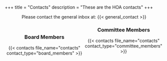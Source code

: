 +++
title = "Contacts"
description = "These are the HOA contacts"
+++

<div align="center">
    Please contact the general inbox at: {{< general_contact >}}
</div>
<div align="center">
    <div style="width: 50%; float: left;"> 
        <h3>Board Members</h3>
        {{< contacts file_name="contacts" contact_type="board_members" >}}
    </div>
    <div style="margin-left: 50%;"> 
        <h3>Committee Members</h3>
        {{< contacts file_name="contacts" contact_type="committee_members" >}}
    </div>
</div>
